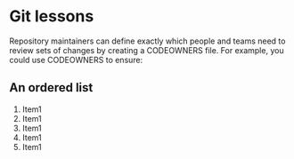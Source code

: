 # Git lessons

Repository maintainers can define exactly which people and teams need to review sets of changes by creating a
CODEOWNERS file. For example, you could use CODEOWNERS to ensure:

## An ordered list

1. Item1
1. Item1
1. Item1
1. Item1
1. Item1
